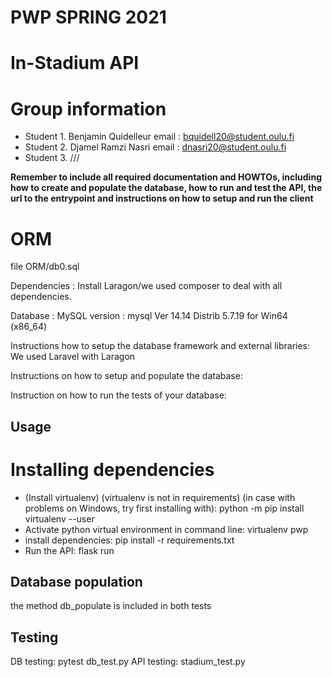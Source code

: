 # PWP SPRING 2021
# In-Stadium API
# Group information
* Student 1. Benjamin Quidelleur email : bquidell20@student.oulu.fi
* Student 2. Djamel Ramzi Nasri email : dnasri20@student.oulu.fi
* Student 3. ///

__Remember to include all required documentation and HOWTOs, including how to create and populate the database, how to run and test the API, the url to the entrypoint and instructions on how to setup and run the client__


# ORM

file ORM/db0.sql

Dependencies : 
Install Laragon/we  used composer to deal with all dependencies. 

Database : MySQL   version : mysql Ver 14.14 Distrib 5.7.19 for Win64 (x86_64)

Instructions how to setup the database framework and external libraries: 
We used Laravel with Laragon

Instructions on how to setup and populate the database:

Instruction on how to run the tests of your database:


## Usage
# Installing dependencies
* (Install virtualenv) (virtualenv is not in requirements) (in case with problems on Windows, try first installing with): 
  python -m pip install virtualenv --user
* Activate python virtual environment in command line: 
  virtualenv pwp
* install dependencies: 
  pip install -r requirements.txt
* Run the API: 
  flask run
  
## Database population 
the method db_populate is included in both tests


## Testing
DB testing: pytest db_test.py
API testing: stadium_test.py
